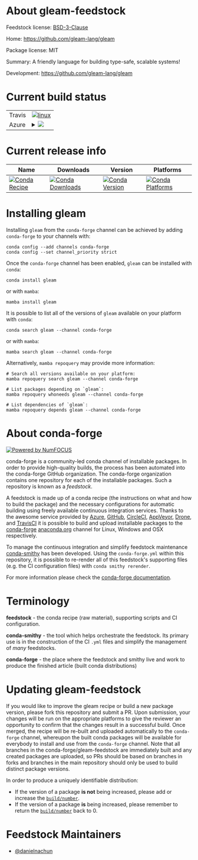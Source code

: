 About gleam-feedstock
=====================

Feedstock license: [BSD-3-Clause](https://github.com/conda-forge/gleam-feedstock/blob/main/LICENSE.txt)

Home: https://github.com/gleam-lang/gleam

Package license: MIT

Summary: A friendly language for building type-safe, scalable systems!

Development: https://github.com/gleam-lang/gleam

Current build status
====================


<table><tr>
    <td>Travis</td>
    <td>
      <a href="https://app.travis-ci.com/conda-forge/gleam-feedstock">
        <img alt="linux" src="https://img.shields.io/travis/com/conda-forge/gleam-feedstock/main.svg?label=Linux">
      </a>
    </td>
  </tr>
    
  <tr>
    <td>Azure</td>
    <td>
      <details>
        <summary>
          <a href="https://dev.azure.com/conda-forge/feedstock-builds/_build/latest?definitionId=23678&branchName=main">
            <img src="https://dev.azure.com/conda-forge/feedstock-builds/_apis/build/status/gleam-feedstock?branchName=main">
          </a>
        </summary>
        <table>
          <thead><tr><th>Variant</th><th>Status</th></tr></thead>
          <tbody><tr>
              <td>linux_64</td>
              <td>
                <a href="https://dev.azure.com/conda-forge/feedstock-builds/_build/latest?definitionId=23678&branchName=main">
                  <img src="https://dev.azure.com/conda-forge/feedstock-builds/_apis/build/status/gleam-feedstock?branchName=main&jobName=linux&configuration=linux%20linux_64_" alt="variant">
                </a>
              </td>
            </tr><tr>
              <td>linux_aarch64</td>
              <td>
                <a href="https://dev.azure.com/conda-forge/feedstock-builds/_build/latest?definitionId=23678&branchName=main">
                  <img src="https://dev.azure.com/conda-forge/feedstock-builds/_apis/build/status/gleam-feedstock?branchName=main&jobName=linux&configuration=linux%20linux_aarch64_" alt="variant">
                </a>
              </td>
            </tr><tr>
              <td>linux_ppc64le</td>
              <td>
                <a href="https://dev.azure.com/conda-forge/feedstock-builds/_build/latest?definitionId=23678&branchName=main">
                  <img src="https://dev.azure.com/conda-forge/feedstock-builds/_apis/build/status/gleam-feedstock?branchName=main&jobName=linux&configuration=linux%20linux_ppc64le_" alt="variant">
                </a>
              </td>
            </tr><tr>
              <td>osx_64</td>
              <td>
                <a href="https://dev.azure.com/conda-forge/feedstock-builds/_build/latest?definitionId=23678&branchName=main">
                  <img src="https://dev.azure.com/conda-forge/feedstock-builds/_apis/build/status/gleam-feedstock?branchName=main&jobName=osx&configuration=osx%20osx_64_" alt="variant">
                </a>
              </td>
            </tr><tr>
              <td>osx_arm64</td>
              <td>
                <a href="https://dev.azure.com/conda-forge/feedstock-builds/_build/latest?definitionId=23678&branchName=main">
                  <img src="https://dev.azure.com/conda-forge/feedstock-builds/_apis/build/status/gleam-feedstock?branchName=main&jobName=osx&configuration=osx%20osx_arm64_" alt="variant">
                </a>
              </td>
            </tr><tr>
              <td>win_64</td>
              <td>
                <a href="https://dev.azure.com/conda-forge/feedstock-builds/_build/latest?definitionId=23678&branchName=main">
                  <img src="https://dev.azure.com/conda-forge/feedstock-builds/_apis/build/status/gleam-feedstock?branchName=main&jobName=win&configuration=win%20win_64_" alt="variant">
                </a>
              </td>
            </tr>
          </tbody>
        </table>
      </details>
    </td>
  </tr>
</table>

Current release info
====================

| Name | Downloads | Version | Platforms |
| --- | --- | --- | --- |
| [![Conda Recipe](https://img.shields.io/badge/recipe-gleam-green.svg)](https://anaconda.org/conda-forge/gleam) | [![Conda Downloads](https://img.shields.io/conda/dn/conda-forge/gleam.svg)](https://anaconda.org/conda-forge/gleam) | [![Conda Version](https://img.shields.io/conda/vn/conda-forge/gleam.svg)](https://anaconda.org/conda-forge/gleam) | [![Conda Platforms](https://img.shields.io/conda/pn/conda-forge/gleam.svg)](https://anaconda.org/conda-forge/gleam) |

Installing gleam
================

Installing `gleam` from the `conda-forge` channel can be achieved by adding `conda-forge` to your channels with:

```
conda config --add channels conda-forge
conda config --set channel_priority strict
```

Once the `conda-forge` channel has been enabled, `gleam` can be installed with `conda`:

```
conda install gleam
```

or with `mamba`:

```
mamba install gleam
```

It is possible to list all of the versions of `gleam` available on your platform with `conda`:

```
conda search gleam --channel conda-forge
```

or with `mamba`:

```
mamba search gleam --channel conda-forge
```

Alternatively, `mamba repoquery` may provide more information:

```
# Search all versions available on your platform:
mamba repoquery search gleam --channel conda-forge

# List packages depending on `gleam`:
mamba repoquery whoneeds gleam --channel conda-forge

# List dependencies of `gleam`:
mamba repoquery depends gleam --channel conda-forge
```


About conda-forge
=================

[![Powered by
NumFOCUS](https://img.shields.io/badge/powered%20by-NumFOCUS-orange.svg?style=flat&colorA=E1523D&colorB=007D8A)](https://numfocus.org)

conda-forge is a community-led conda channel of installable packages.
In order to provide high-quality builds, the process has been automated into the
conda-forge GitHub organization. The conda-forge organization contains one repository
for each of the installable packages. Such a repository is known as a *feedstock*.

A feedstock is made up of a conda recipe (the instructions on what and how to build
the package) and the necessary configurations for automatic building using freely
available continuous integration services. Thanks to the awesome service provided by
[Azure](https://azure.microsoft.com/en-us/services/devops/), [GitHub](https://github.com/),
[CircleCI](https://circleci.com/), [AppVeyor](https://www.appveyor.com/),
[Drone](https://cloud.drone.io/welcome), and [TravisCI](https://travis-ci.com/)
it is possible to build and upload installable packages to the
[conda-forge](https://anaconda.org/conda-forge) [anaconda.org](https://anaconda.org/)
channel for Linux, Windows and OSX respectively.

To manage the continuous integration and simplify feedstock maintenance
[conda-smithy](https://github.com/conda-forge/conda-smithy) has been developed.
Using the ``conda-forge.yml`` within this repository, it is possible to re-render all of
this feedstock's supporting files (e.g. the CI configuration files) with ``conda smithy rerender``.

For more information please check the [conda-forge documentation](https://conda-forge.org/docs/).

Terminology
===========

**feedstock** - the conda recipe (raw material), supporting scripts and CI configuration.

**conda-smithy** - the tool which helps orchestrate the feedstock.
                   Its primary use is in the construction of the CI ``.yml`` files
                   and simplify the management of *many* feedstocks.

**conda-forge** - the place where the feedstock and smithy live and work to
                  produce the finished article (built conda distributions)


Updating gleam-feedstock
========================

If you would like to improve the gleam recipe or build a new
package version, please fork this repository and submit a PR. Upon submission,
your changes will be run on the appropriate platforms to give the reviewer an
opportunity to confirm that the changes result in a successful build. Once
merged, the recipe will be re-built and uploaded automatically to the
`conda-forge` channel, whereupon the built conda packages will be available for
everybody to install and use from the `conda-forge` channel.
Note that all branches in the conda-forge/gleam-feedstock are
immediately built and any created packages are uploaded, so PRs should be based
on branches in forks and branches in the main repository should only be used to
build distinct package versions.

In order to produce a uniquely identifiable distribution:
 * If the version of a package **is not** being increased, please add or increase
   the [``build/number``](https://docs.conda.io/projects/conda-build/en/latest/resources/define-metadata.html#build-number-and-string).
 * If the version of a package **is** being increased, please remember to return
   the [``build/number``](https://docs.conda.io/projects/conda-build/en/latest/resources/define-metadata.html#build-number-and-string)
   back to 0.

Feedstock Maintainers
=====================

* [@danielnachun](https://github.com/danielnachun/)


